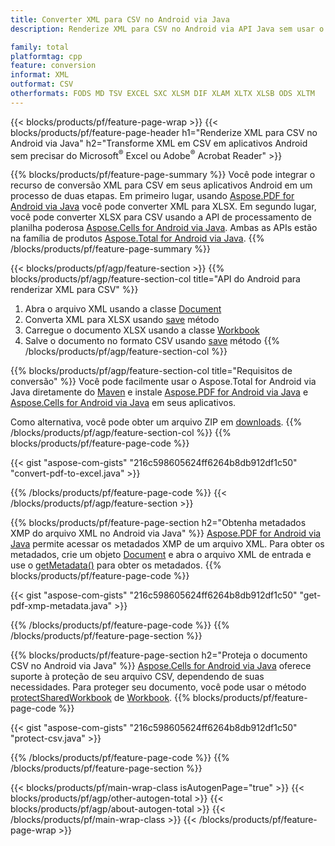 ```yaml
---
title: Converter XML para CSV no Android via Java
description: Renderize XML para CSV no Android via API Java sem usar o Microsoft Excel ou Adobe Reader

family: total
platformtag: cpp
feature: conversion
informat: XML
outformat: CSV
otherformats: FODS MD TSV EXCEL SXC XLSM DIF XLAM XLTX XLSB ODS XLTM
---
```

{{< blocks/products/pf/feature-page-wrap >}}
{{< blocks/products/pf/feature-page-header h1="Renderize XML para CSV no Android via Java" h2="Transforme XML em CSV em aplicativos Android sem precisar do Microsoft<sup>&reg;</sup> Excel ou Adobe<sup>&reg;</sup> Acrobat Reader" >}}

{{% blocks/products/pf/feature-page-summary %}}
Você pode integrar o recurso de conversão XML para CSV em seus aplicativos Android em um processo de duas etapas. Em primeiro lugar, usando [Aspose.PDF for Android via Java](https://products.aspose.com/pdf/android-java/) você pode converter XML para XLSX. Em segundo lugar, você pode converter XLSX para CSV usando a API de processamento de planilha poderosa [Aspose.Cells for Android via Java](https://products.aspose.com/cells/android-java/). Ambas as APIs estão na família de produtos [Aspose.Total for Android via Java](https://products.aspose.com/total/android-java/). 
{{% /blocks/products/pf/feature-page-summary  %}}

{{< blocks/products/pf/agp/feature-section >}}
{{% blocks/products/pf/agp/feature-section-col title="API do Android para renderizar XML para CSV" %}}
1. Abra o arquivo XML usando a classe [Document](https://reference.aspose.com/pdf/java/com.aspose.pdf/Document)
2. Converta XML para XLSX usando [save](https://reference.aspose.com/pdf/java/com.aspose.pdf/Document#save-java.lang.String-com.aspose.pdf.SaveOptions-) método
3. Carregue o documento XLSX usando a classe [Workbook](https://reference.aspose.com/cells/java/com.aspose.cells/Workbook)
4. Salve o documento no formato CSV usando [save](https://reference.aspose.com/cells/java/com.aspose.cells/workbook#save(java.lang.String,%20com.aspose.cells.SaveOptions)) método
{{% /blocks/products/pf/agp/feature-section-col %}}

{{% blocks/products/pf/agp/feature-section-col title="Requisitos de conversão" %}}
Você pode facilmente usar o Aspose.Total for Android via Java diretamente do [Maven](https://releases.aspose.com/total/java/) e instale [Aspose.PDF for Android via Java](https://docs.aspose.com/pdf/androidjava/installation/) e [Aspose.Cells for Android via Java](https://docs.aspose.com/cells/java/aspose-cells-for-android-via-java-installation/) em seus aplicativos.

Como alternativa, você pode obter um arquivo ZIP em [downloads](https://releases.aspose.com/total/androidjava).
{{% /blocks/products/pf/agp/feature-section-col %}}
{{% blocks/products/pf/feature-page-code %}}

{{< gist "aspose-com-gists" "216c598605624ff6264b8db912df1c50" "convert-pdf-to-excel.java" >}}



{{% /blocks/products/pf/feature-page-code %}}
{{< /blocks/products/pf/agp/feature-section >}}

{{% blocks/products/pf/feature-page-section  h2="Obtenha metadados XMP do arquivo XML no Android via Java" %}}
[Aspose.PDF for Android via Java](https://products.aspose.com/pdf/android-java/) permite acessar os metadados XMP de um arquivo XML. Para obter os metadados, crie um objeto [Document](https://reference.aspose.com/pdf/java/com.aspose.pdf/Document) e abra o arquivo XML de entrada e use o [getMetadata()](https://reference.aspose.com/pdf/java/com.aspose.pdf/Document#getMetadata--) para obter os metadados.
{{% blocks/products/pf/feature-page-code %}}

{{< gist "aspose-com-gists" "216c598605624ff6264b8db912df1c50" "get-pdf-xmp-metadata.java" >}}

{{% /blocks/products/pf/feature-page-code  %}}
{{% /blocks/products/pf/feature-page-section %}}

{{% blocks/products/pf/feature-page-section  h2="Proteja o documento CSV no Android via Java" %}}
[Aspose.Cells for Android via Java](https://products.aspose.com/cells/android-java/) oferece suporte à proteção de seu arquivo CSV, dependendo de suas necessidades. Para proteger seu documento, você pode usar o método [protectSharedWorkbook](https://reference.aspose.com/cells/java/com.aspose.cells/workbook#protectSharedWorkbook(java.lang.String)) de [Workbook](https://reference.aspose.com/cells/java/com.aspose.cells/Workbook).
{{% blocks/products/pf/feature-page-code %}}

{{< gist "aspose-com-gists" "216c598605624ff6264b8db912df1c50" "protect-csv.java" >}}

{{% /blocks/products/pf/feature-page-code  %}}
{{% /blocks/products/pf/feature-page-section %}}

{{< blocks/products/pf/main-wrap-class isAutogenPage="true" >}}
{{< blocks/products/pf/agp/other-autogen-total >}}
{{< blocks/products/pf/agp/about-autogen-total >}}
{{< /blocks/products/pf/main-wrap-class >}}
{{< /blocks/products/pf/feature-page-wrap >}}